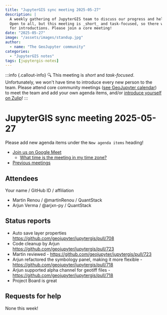 ```yaml
---
title: "JupyterGIS sync meeting 2025-05-27"
description: |
  A weekly gathering of JupyterGIS team to discuss our progress and help each other out.
  Open to all, but this meeting is _short_ and task-focused, so there will not be time
  for introductions. Please join a core meeting!
date: "2025-05-27"
image: "/assets/images/standup.jpg"
author:
  - name: "The GeoJupyter community"
categories:
  - "JupyterGIS notes"
tags: [jupytergis-notes]
---
```


:::info {.callout-info}
:mag: This meeting is _short_ and _task-focused_. Unfortunately, we won't have time to
introduce every new person to the team. Please attend core community meetings ([see
GeoJupyter calendar](https://geojupyter.org/calendar)) to meet the team and add your own
agenda items, and/or
[introduce yourself on Zulip](https://jupyter.zulipchat.com/#narrow/channel/471314-geojupyter/topic/Welcome)!
:::

# JupyterGIS sync meeting 2025-05-27

Please add new agenda items under the `New agenda items` heading!

- [Join us on Google Meet](https://meet.google.com/zhk-vygf-gke)
  - [What time is the meeting in my time zone?](https://dateful.com/convert/utc?t=4pm)
- [Previous meetings](https://geojupyter.org/blog/#category=JupyterGIS%20notes)


## Attendees

Your name / GitHub ID / affiliation

* Martin Renou / @martinRenou / QuantStack
* Arjun Verma / @arjxn-py / QuantStack


## Status reports

* Auto save layer properties https://github.com/geojupyter/jupytergis/pull/708
* Code cleanup by Arjun https://github.com/geojupyter/jupytergis/pull/723
* Martin reviewed - https://github.com/geojupyter/jupytergis/pull/723
* Arjun refactored the symbology panel, making it more flexible - https://github.com/geojupyter/jupytergis/pull/718
* Arjun supported alpha channel for geotiff files - https://github.com/geojupyter/jupytergis/pull/718
* Project Board is great

## Requests for help

None this week!
